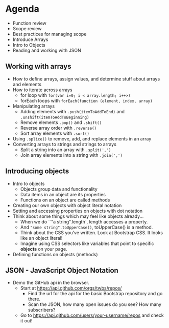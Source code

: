 # Agenda

- Function review
- Scope review
- Best practices for managing scope
- Introduce Arrays
- Intro to Objects
- Reading and working with JSON

## Working with arrays

- How to define arrays, assign values, and determine stuff about arrays and elements
- How to iterate across arrays 
    - for loop with `for(var i=0; i < array.length; i++>)`
    - forEach loops with `forEach(function (element, index, array) `
- Manipulating arrays
    - Adding elements with `.push(itemToAddToEnd)` and `.unshift(itemToAddToBeginning)`
    - Remove elements `.pop()` and `.shift()`
    - Reverse array order with `.reverse()`
    - Sort array elements with `.sort()`
- Using `.splice()` to remove, add, and replace elements in an array
- Converting arrays to strings and strings to arrays
    - Split a string into an array with `.split(',')`
    - Join array elements into a string with `.join(',')`

## Introducing objects

- Intro to objects
    - Objects group data and functionality
    - Data items in an object are its properties
    - Functions on an object are called methods
- Creating our own objects with object literal notation
- Setting and accessing properties on objects with dot notation
- Think about some things which may feel like objects already...
    - When we do ``"a string".length`, length accesses a property.
    - And `"some string".toUpperCase()`, toUpperCase() is a method.
    - Think about the CSS you've written. Look at Bootstrap CSS. It looks like an object literal!
    - Imagine using CSS selectors like variables that point to specific **objects** on your page.
- Defining functions on objects (methods)

## JSON - JavaScript Object Notation

- Demo the GitHub api in the browser.
    - Start at https://api.github.com/orgs/twbs/repos/
        - Find the url for the api for the basic Bootstrap repository and go there.
        - Scan the JSON, how many open issues do you see? How many subscribers? 
    - Go to https://api.github.com/users/your-username/repos and check it out!
